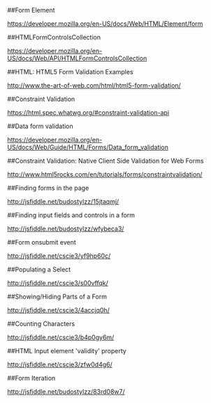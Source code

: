 ##Form Element

https://developer.mozilla.org/en-US/docs/Web/HTML/Element/form

##HTMLFormControlsCollection

https://developer.mozilla.org/en-US/docs/Web/API/HTMLFormControlsCollection

##HTML: HTML5 Form Validation Examples

http://www.the-art-of-web.com/html/html5-form-validation/

##Constraint Validation

https://html.spec.whatwg.org/#constraint-validation-api

##Data form validation

https://developer.mozilla.org/en-US/docs/Web/Guide/HTML/Forms/Data_form_validation

##Constraint Validation: Native Client Side Validation for Web Forms

http://www.html5rocks.com/en/tutorials/forms/constraintvalidation/

##Finding forms in the page

http://jsfiddle.net/budostylzz/15jtaqmj/

##Finding input fields and controls in a form

http://jsfiddle.net/budostylzz/wfybeca3/

##Form onsubmit event

http://jsfiddle.net/cscie3/yf9hp60c/

##Populating a Select

http://jsfiddle.net/cscie3/s00vffqk/

##Showing/Hiding Parts of a Form

http://jsfiddle.net/cscie3/4accjq0h/

##Counting Characters

http://jsfiddle.net/cscie3/b4p0gy6m/

##HTML Input element 'validity' property

http://jsfiddle.net/cscie3/zfw0d4g6/

##Form Iteration

http://jsfiddle.net/budostylzz/83rd08w7/






